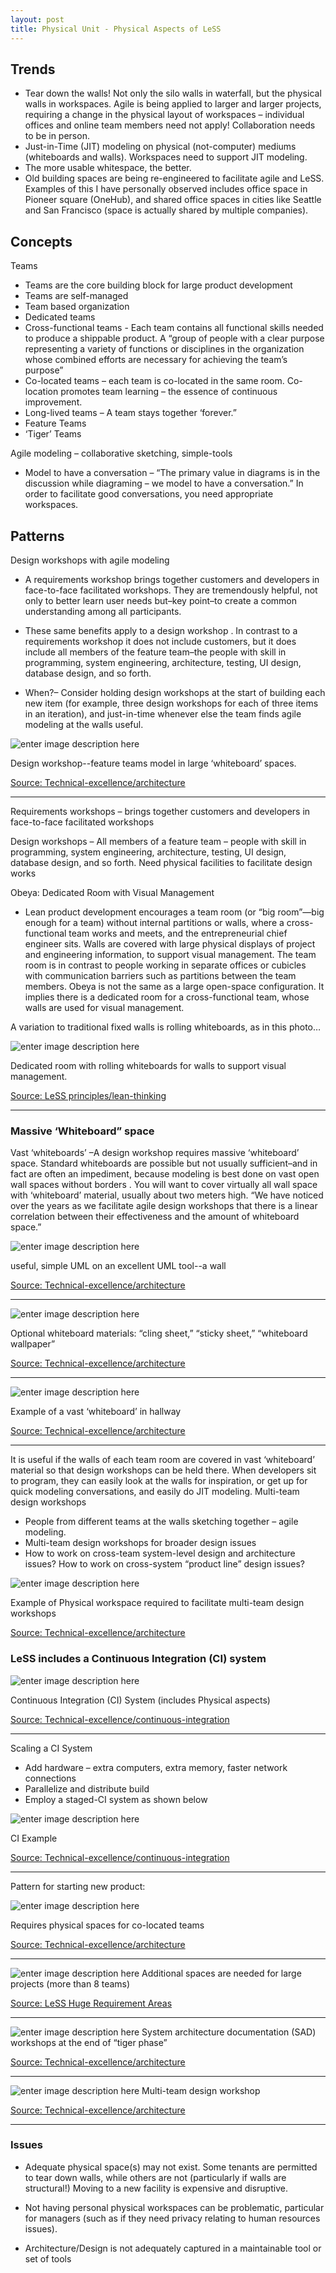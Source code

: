 ```yaml
---
layout: post
title: Physical Unit - Physical Aspects of LeSS
---
```



## Trends
-  Tear down the walls!  Not only the silo walls in waterfall, but the physical walls in workspaces.
Agile is being applied to larger and larger projects, requiring a change in the physical layout of workspaces – individual offices and online team members need not apply!  Collaboration needs to be in person.
- Just-in-Time (JIT) modeling on physical (not-computer) mediums (whiteboards and walls).  Workspaces need to support JIT modeling.
- The more usable whitespace, the better.
- Old building spaces are being re-engineered to facilitate agile and LeSS.  Examples of this I have personally observed includes office space in Pioneer square (OneHub), and shared office spaces in cities like Seattle and San Francisco (space is actually shared by multiple companies).

## Concepts
Teams

- Teams are the core building block for large product development
- Teams are self-managed
- Team based organization
- Dedicated teams
- Cross-functional teams - Each team contains all functional skills needed to produce a shippable product. A “group of people with a clear purpose representing a variety of functions or disciplines in the organization whose combined efforts are necessary for achieving the team’s purpose”
- Co-located teams – each team is co-located in the same room.  Co-location promotes team learning – the essence of continuous improvement.
- Long-lived teams – A team stays together ‘forever.”
- Feature Teams
- ‘Tiger’ Teams

Agile modeling – collaborative sketching, simple-tools

- Model to have a conversation – “The primary value in diagrams is in the discussion while diagraming – we model to have a conversation.”  In order to facilitate good conversations, you need appropriate workspaces.

## Patterns

Design workshops with agile modeling

- A requirements workshop brings together customers and developers in face-to-face facilitated workshops. They are tremendously helpful, not only to better learn user needs but–key point–to create a common understanding among all participants.

- These same benefits apply to a design workshop . In contrast to a requirements workshop it does not include customers, but it does include all members of the feature team–the people with skill in programming, system engineering, architecture, testing, UI design, database design, and so forth.

- When?– Consider holding design workshops at the start of building each new item (for example, three design workshops for each of three items in an iteration), and just-in-time whenever else the team finds agile modeling at the walls useful.

 ![enter image description here](https://less.works/img/design_&_architecture/design_ws_1.JPG)
 
Design workshop--feature teams model in large ‘whiteboard’ spaces.

 [Source: Technical-excellence/architecture](https://less.works/less/technical-excellence/architecture-design.html)


----------


Requirements workshops – brings together customers and developers in face-to-face facilitated workshops

Design workshops – All members of a feature team – people with skill in programming, system engineering, architecture, testing, UI design, database design, and so forth.  Need physical facilities to facilitate design works

Obeya: Dedicated Room with Visual Management

- Lean product development encourages a team room (or “big room”—big enough for a team) without internal partitions or walls, where a cross-functional team works and meets, and the entrepreneurial chief engineer sits. Walls are covered with large physical displays of project and engineering information, to support visual management. The team room is in contrast to people working in separate offices or cubicles with communication barriers such as partitions between the team members. Obeya is not the same as a large open-space configuration. It implies there is a dedicated room for a cross-functional team, whose walls are used for visual management.

A variation to traditional fixed walls is rolling whiteboards, as in this photo…

 
![enter image description here](http://less.works/img/lean_thinking/xoffice_after_obeya.JPG.pagespeed.ic.wMx0rOAWeC.jpg)

Dedicated room with rolling whiteboards for walls to support visual management.

[Source: LeSS principles/lean-thinking](https://less.works/less/principles/lean-thinking.html)

----------


### Massive ‘Whiteboard” space
Vast ‘whiteboards’ –A design workshop requires massive ‘whiteboard’ space. Standard whiteboards are possible but not usually sufficient–and in fact are often an impediment, because modeling is best done on vast open wall spaces without borders . You will want to cover virtually all wall space with ‘whiteboard’ material, usually about two meters high. “We have noticed over the years as we facilitate agile design workshops that there is a linear correlation between their effectiveness and the amount of whiteboard space.”

 
![enter image description here](https://less.works/img/design_&_architecture/uml_wall.JPG)

useful, simple UML on an excellent UML tool--a wall

 [Source: Technical-excellence/architecture](https://less.works/less/technical-excellence/architecture-design.html)

----------


 
![enter image description here](https://less.works/img/design_&_architecture/cling_sheet_roll.JPG)

Optional whiteboard materials:  “cling sheet,” “sticky sheet,” “whiteboard wallpaper”

 [Source: Technical-excellence/architecture](https://less.works/less/technical-excellence/architecture-design.html)

----------


 
![enter image description here](https://less.works/img/design_&_architecture/walls_in_halls.JPG)

Example of a vast ‘whiteboard’ in hallway

 [Source: Technical-excellence/architecture](https://less.works/less/technical-excellence/architecture-design.html)

----------


It is useful if the walls of each team room are covered in vast ‘whiteboard’ material so that design workshops can be held there. When developers sit to program, they can easily look at the walls for inspiration, or get up for quick modeling conversations, and easily do JIT modeling.
Multi-team design workshops 

- People from different teams at the walls sketching together – agile modeling.
- Multi-team design workshops for broader design issues
- How to work on cross-team system-level design and architecture issues? How to work on cross-system “product line” design issues?
 
![enter image description here](https://less.works/img/design_&_architecture/groups_in_ws_2.JPG)

Example of Physical workspace required to facilitate multi-team design workshops

 [Source: Technical-excellence/architecture](https://less.works/less/technical-excellence/architecture-design.html)

### LeSS includes a Continuous Integration (CI) system
 


![enter image description here](https://less.works/img/technical-excellence/continuous-integration-system.png)

Continuous Integration (CI) System (includes Physical aspects)

[Source: Technical-excellence/continuous-integration](https://less.works/less/technical-excellence/continuous-integration.html)


----------


Scaling a CI System

- Add hardware – extra computers, extra memory, faster network connections
- Parallelize and distribute build
- Employ a staged-CI system as shown below
 
![enter image description here](https://less.works/img/technical-excellence/continuous-integration-scaled-system-example.png)

CI Example

[Source: Technical-excellence/continuous-integration](https://less.works/less/technical-excellence/continuous-integration.html)


----------


Pattern for starting new product:
 
![enter image description here](https://less.works/img/design_&_architecture/start_with_tiger_team.png)

Requires physical spaces for co-located teams

 [Source: Technical-excellence/architecture](https://less.works/less/technical-excellence/architecture-design.html)

----------



 
![enter image description here](https://less.works/img/less-huge/requirement-areas.png)
Additional spaces are needed for large projects (more than 8 teams)

 [Source: LeSS Huge Requirement Areas](https://less.works/less/less-huge/requirement-areas.html)
 

----------


 
![enter image description here](https://less.works/img/design_&_architecture/tiger_team_SAD_workshop.png)
System architecture documentation (SAD) workshops at the end of “tiger phase”

 [Source: Technical-excellence/architecture](https://less.works/less/technical-excellence/architecture-design.html)


----------


![enter image description here](https://less.works/img/design_&_architecture/sad_workshop.jpg)
Multi-team design workshop

 [Source: Technical-excellence/architecture](https://less.works/less/technical-excellence/architecture-design.html)

----------


### Issues

- Adequate physical space(s) may not exist.  Some tenants are permitted to tear down walls, while others are not (particularly if walls are structural!)  Moving to a new facility is expensive and disruptive.

- Not having personal physical workspaces can be problematic, particular for managers (such as if they need privacy relating to human resources issues).

- Architecture/Design is not adequately captured in a maintainable tool or set of tools
